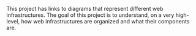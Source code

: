 This project has links to diagrams that represent different web infrastructures. The goal of this project is to understand, on a very high-level, how web infrastructures are organized and what their components are.
